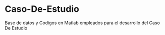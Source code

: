 # Caso-De-Estudio
Base de datos y Codigos en Matlab empleados para el desarrollo del Caso De Estudio
